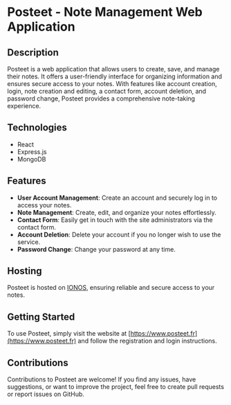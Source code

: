 # Posteet - Note Management Web Application

## Description
Posteet is a web application that allows users to create, save, and manage their notes. It offers a user-friendly interface for organizing information and ensures secure access to your notes. With features like account creation, login, note creation and editing, a contact form, account deletion, and password change, Posteet provides a comprehensive note-taking experience.

## Technologies
- React
- Express.js
- MongoDB

## Features
- **User Account Management**: Create an account and securely log in to access your notes.
- **Note Management**: Create, edit, and organize your notes effortlessly.
- **Contact Form**: Easily get in touch with the site administrators via the contact form.
- **Account Deletion**: Delete your account if you no longer wish to use the service.
- **Password Change**: Change your password at any time.

  
## Hosting
Posteet is hosted on [IONOS](https://www.ionos.com/), ensuring reliable and secure access to your notes.

## Getting Started
To use Posteet, simply visit the website at [https://www.posteet.fr](https://www.posteet.fr) and follow the registration and login instructions.

## Contributions
Contributions to Posteet are welcome! If you find any issues, have suggestions, or want to improve the project, feel free to create pull requests or report issues on GitHub.

